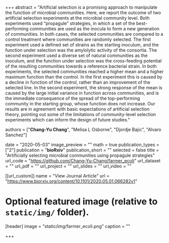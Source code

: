 +++
abstract = "Artificial selection is a promising approach to manipulate the function of microbial communities. Here, we report the outcome of two artificial selection experiments at the microbial community level. Both experiments used “propagule” strategies, in which a set of the best-performing communities are used as the inocula to form a new generation of communities. In both cases, the selected communities are compared to a control treatment where communities are randomly selected. The first experiment used a defined set of strains as the starting inoculum, and the function under selection was the amylolytic activity of the consortia. The second experiment used a diverse set of natural communities as the inoculum, and the function under selection was the cross-feeding potential of the resulting communities towards a reference bacterial strain. In both experiments, the selected communities reached a higher mean and a higher maximum function than the control. In the first experiment this is caused by a decline in function of the control, rather than an improvement of the selected line. In the second experiment, the strong response of the mean is caused by the large initial variance in function across communities, and is the immediate consequence of the spread of the top-performing community in the starting group, whose function does not increase. Our results are in agreement with basic expectations of artificial selection theory, pointing out some of the limitations of community-level selection experiments which can inform the design of future studies."

authors = ["**Chang-Yu Chang**", "Melisa L Osborne", "Djordje Bajic", "Alvaro Sanchez"]

date = "2020-05-03"
image_preview = ""
math = true
publication_types = ["2"]
publication = "**bioRxiv**"
publication_short = ""
selected = false
title = "Artificially selecting microbial communities using propagule strategies"
url_code = "https://github.com/Chang-Yu-Chang/farmer_ecoli"
url_dataset = ""
url_pdf = ""
url_project = ""
url_slides = ""
url_video = ""

[[url_custom]]
name = "View Journal Article"
url = "https://www.biorxiv.org/content/10.1101/2020.05.01.066282v1"

# Optional featured image (relative to `static/img/` folder).
[header]
image = "static/img/farmer_ecoli.png"
caption = ""

+++


